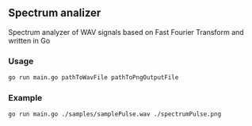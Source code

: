 ## Spectrum analizer

Spectrum analyzer of WAV signals based on Fast Fourier Transform and written in Go

### Usage

```bash
go run main.go pathToWavFile pathToPngOutputFile
```

### Example

```bash
go run main.go ./samples/samplePulse.wav ./spectrumPulse.png
```